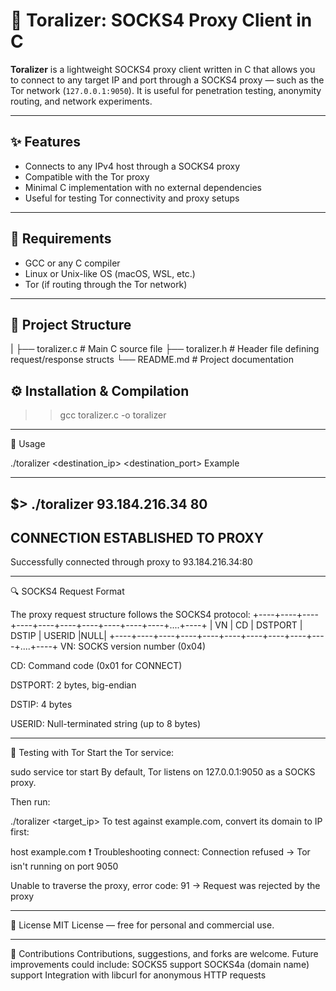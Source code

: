 # 🧅 Toralizer: SOCKS4 Proxy Client in C

**Toralizer** is a lightweight SOCKS4 proxy client written in C that allows you to connect to any target IP and port through a SOCKS4 proxy — such as the Tor network (`127.0.0.1:9050`). It is useful for penetration testing, anonymity routing, and network experiments.

---

## ✨ Features

- Connects to any IPv4 host through a SOCKS4 proxy
- Compatible with the Tor proxy
- Minimal C implementation with no external dependencies
- Useful for testing Tor connectivity and proxy setups

---


## 🔧 Requirements

- GCC or any C compiler
- Linux or Unix-like OS (macOS, WSL, etc.)
- Tor (if routing through the Tor network)

---


## 📁 Project Structure
  |
  ├── toralizer.c # Main C source file
  ├── toralizer.h # Header file defining request/response structs
  └── README.md # Project documentation

## ⚙️ Installation & Compilation

 >> gcc toralizer.c -o toralizer 

------
🚀 Usage

./toralizer <destination_ip> <destination_port>
Example

------------------------------------------

$> ./toralizer 93.184.216.34 80
-
CONNECTION ESTABLISHED TO PROXY
-
Successfully connected through proxy to 93.184.216.34:80

-------------------------------------------



🔍 SOCKS4 Request Format

The proxy request structure follows the SOCKS4 protocol:
+----+----+----+----+----+----+----+----+----+----+....+----+
| VN | CD |   DSTPORT   |     DSTIP      |  USERID     |NULL|
+----+----+----+----+----+----+----+----+----+----+....+----+
VN: SOCKS version number (0x04)

CD: Command code (0x01 for CONNECT)

DSTPORT: 2 bytes, big-endian

DSTIP: 4 bytes

USERID: Null-terminated string (up to 8 bytes)

-----


🧪 Testing with Tor
Start the Tor service:

sudo service tor start
By default, Tor listens on 127.0.0.1:9050 as a SOCKS proxy.

Then run:

./toralizer <target_ip> <port>
To test against example.com, convert its domain to IP first:

host example.com
❗ Troubleshooting
connect: Connection refused → Tor isn't running on port 9050

Unable to traverse the proxy, error code: 91 → Request was rejected by the proxy

-----


📜 License
MIT License — free for personal and commercial use.



-----


🤝 Contributions
Contributions, suggestions, and forks are welcome. Future improvements could include:
SOCKS5 support
SOCKS4a (domain name) support
Integration with libcurl for anonymous HTTP requests
